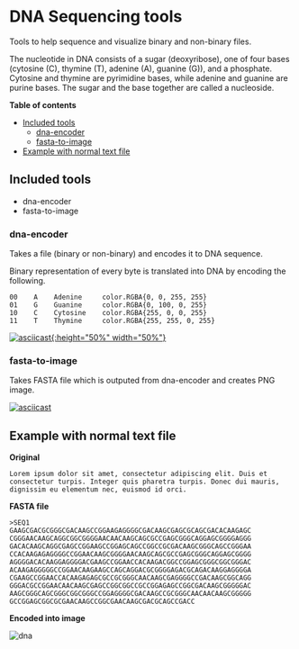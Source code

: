 # DNA Sequencing tools

Tools to help sequence and visualize binary and non-binary files.

The nucleotide in DNA consists of a sugar (deoxyribose), one of four bases (cytosine (C), thymine (T), adenine (A), guanine (G)), and a phosphate. Cytosine and thymine are pyrimidine bases, while adenine and guanine are purine bases. The sugar and the base together are called a nucleoside.

**Table of contents**

- [Included tools](#included-tools)
  - [dna-encoder](#dna-encoder)
  - [fasta-to-image](#fasta-to-image)
- [Example with normal text file](#example-with-normal-text-file)

## Included tools

- dna-encoder
- fasta-to-image

### dna-encoder

Takes a file (binary or non-binary) and encodes it to DNA sequence.

Binary representation of every byte is translated into DNA by encoding the following.

```
00    A    Adenine     color.RGBA{0, 0, 255, 255}
01    G    Guanine     color.RGBA{0, 100, 0, 255}
10    C    Cytosine    color.RGBA{255, 0, 0, 255}
11    T    Thymine     color.RGBA{255, 255, 0, 255}
```

[![asciicast](https://asciinema.org/a/EvfFa4n7Cr9DVzbw4HNaY5323.svg){:height="50%" width="50%"}](https://asciinema.org/a/EvfFa4n7Cr9DVzbw4HNaY5323)

### fasta-to-image

Takes FASTA file which is outputed from dna-encoder and creates PNG image.

[![asciicast](https://asciinema.org/a/VJmaBdoYp5sgZelqESi96MU4S.svg)](https://asciinema.org/a/VJmaBdoYp5sgZelqESi96MU4S)

## Example with normal text file

**Original**

```
Lorem ipsum dolor sit amet, consectetur adipiscing elit. Duis et consectetur turpis. Integer quis pharetra turpis. Donec dui mauris, dignissim eu elementum nec, euismod id orci.
```

**FASTA file**

```fasta
>SEQ1
GAAGCGACGCGGGCGACAAGCCGGAAGAGGGGCGACAAGCGAGCGCAGCGACACAAGAGC
CGGGAACAAGCAGGCGGCGGGGAACAACAAGCAGCGCCGAGCGGGCAGGAGCGGGGAGGG
GACACAAGCAGGCGAGCCGGAAGCCGGAGCAGCCGGCCGCGACAAGCGGGCAGCCGGGAA
CCACAAGAGAGGGGCCGGAACAAGCGGGGAACAAGCAGCGCCGAGCGGGCAGGAGCGGGG
AGGGGACACAAGGAGGGGACGAAGCCGGAACCACAAGACGGCCGGAGCGGGCGGCGGGAC
ACAAGAGGGGGCCGGAACAAGAAGCCAGCAGGACGCGGGGAGACGCAGACAAGGAGGGGA
CGAAGCCGGAACCACAAGAGAGCGCCGCGGGCAACAAGCGAGGGGCCGACAAGCGGCAGG
GGGACGCCGGAACAACAAGCGAGCCGGCGGCCGCCGGAGAGCCGGCGACAAGCGGGGGAC
AAGCGGGCAGCGGGCGGCGGGCCGGAGGGGCGACAAGCCGCGGGCAACAACAAGCGGGGG
GCCGGAGCGGCGCGAACAAGCCGGCGAACAAGCGACGCAGCCGACC
```

**Encoded into image**

![dna](https://user-images.githubusercontent.com/296714/50626024-22e63280-0f2c-11e9-8d86-7f75d35b1804.png)
